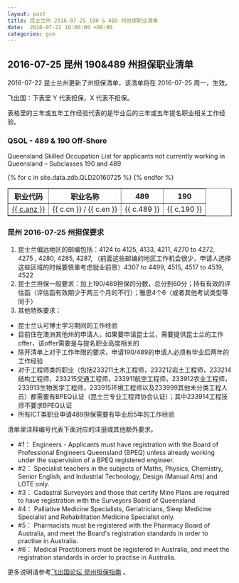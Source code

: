 ```yaml
---
layout: post
title: 昆士兰州 2016-07-25 190 & 489 州担保职业清单
date:  2016-07-22 16:00:00 +08:00
categories: gsm
---
```


## 2016-07-25 昆州 190&489 州担保职业清单

2016-07-22 昆士兰州更新了州担保清单，该清单将在 2016-07-25 周一，生效。

飞出国：下表里 Y 代表担保，X 代表不担保。

表格里的三年或五年工作经验代表的是毕业后的三年或五年提名职业相关工作经验。

### QSOL - 489 & 190 Off-Shore

Queensland Skilled Occupation List for applicants not currently working in Queensland – Subclasses 190 and 489

<table border = "1" cellpadding="1" cellspacing="0">
<tr>
<th>职业代码</th>
<th>职业名称</th>
<th>489</th>
<th>190</th>
</tr>
{% for c in site.data.zdb.QLD20160725 %}
<tr>
<td> <a href="http://anzsco.cgvisa.com/{{ c.anz }}" target="_blank">{{ c.anz }}</a> </td>
<td> {{ c.cn }} / {{ c.en }} </td>
<td> {{ c.489 }} </td>
<td> {{ c.190 }} </td>

</tr>
{% endfor %}
</table>

### 昆州 2016-07-25 州担保要求

1. 昆士兰偏远地区的邮编包括：4124 to 4125, 4133, 4211, 4270 to 4272, 4275 , 4280, 4285, 4287, （前面这些邮编的地区工作机会很少，申请人选择这些区域的时候要慎重考虑就业前景）4307 to 4499, 4515, 4517 to 4519, 4522 
2. 昆士兰担保一般要求：加上190/489担保的分数，总分到60分；持有有效的评估函（评估函有效期少于两三个月的不行）；雅思4个6（或者其他考试类型等同于）
3. 其他特殊要求：
  - 昆士兰认可博士学习期间的工作经验
  - 目前住在澳洲其他州的申请人，如果要申请昆士兰，需要提供昆士兰的工作offer，该offer需要是与提名职业高度相关的
  - 除开清单上对于工作年限的要求，申请190/489的申请人必须有毕业后两年的工作经验
  - 对于工程师类的职业（包括233211土木工程师，233212岩土工程师，233214结构工程师，233215交通工程师，233911航空工程师，233912农业工程师，233913生物医学工程师，233915环境工程师以及233999其他未分类工程人员）都需要有BPEQ认证（昆士兰专业工程师协会认证）；其中233914工程技师不要求BPEQ认证
  - 所有ICT类职业申请489担保需要有毕业后5年的工作经验

清单里注释编号代表下面对应的注册或其他额外要求。

- #1： Engineers - Applicants must have registration with the Board of Professional Engineers Queensland (BPEQ) unless already working under the supervision of a BPEQ registered engineer.    
- #2： Specialist teachers in the subjects of Maths, Physics, Chemistry, Senior English, and Industrial Technology, Design (Manual Arts) and LOTE only.    
- #3： Cadastral Surveyors and those that certify Mine Plans are required to have registration with the Surveyors Board of Queensland 
- #4： Palliative Medicine Specialists, Geriatricians, Sleep Medicine Specialist and Rehabilitation Medicine Specialist only.    
- #5： Pharmacists must be registered with the Pharmacy Board of Australia, and meet the Board's registration standards in order to practise in Australia.    
- #6： Medical Practitioners must be registered in Australia, and meet the registration standards in order to practise in Australia.    

更多说明请参考<a href="http://bbs.fcgvisa.com/t/eoi/2845/" target="blank">飞出国论坛 昆州担保指南</a> 。

